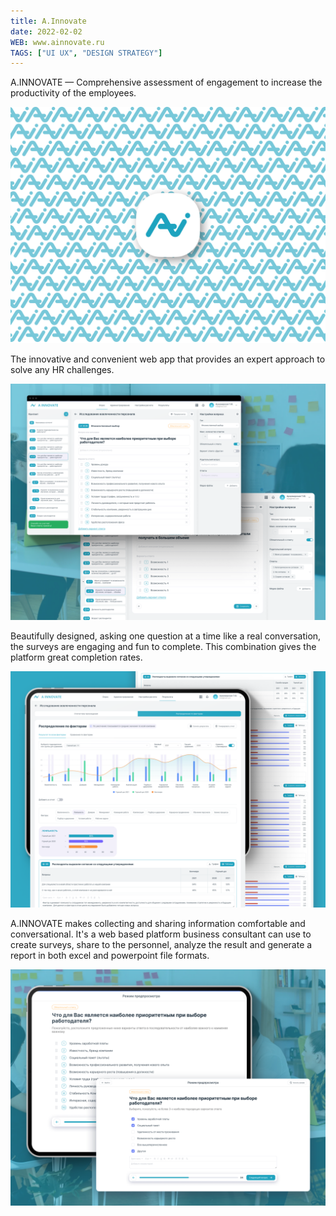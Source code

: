 ```yaml
---
title: A.Innovate
date: 2022-02-02
WEB: www.ainnovate.ru
TAGS: ["UI UX", "DESIGN STRATEGY"]
---
```


A.INNOVATE — Comprehensive assessment of engagement to increase the productivity of the employees.

![1-ai-desktop@2x](1-ai-desktop@2x.png)

The innovative and convenient web app that provides an expert approach to solve any HR challenges.

![2-ai-desktop@2x](2-ai-desktop@2x.png)

Beautifully designed, asking one question at a time like a real conversation, the surveys are engaging and fun to complete. This combination gives the platform great completion rates.

![3-ai-desktop@2x](3-ai-desktop@2x.png)

A.INNOVATE makes collecting and sharing information comfortable and conversational. It's a web based platform business consultant can use to create surveys, share to the personnel, analyze the result and generate a report in both excel and powerpoint file formats.

![4-ai-desktop@2x](4-ai-desktop@2x.png)

